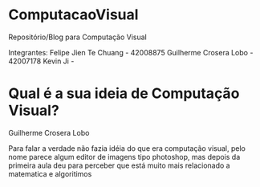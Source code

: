 # ComputacaoVisual
Repositório/Blog para Computação Visual 


Integrantes:
  Felipe Jien Te Chuang - 42008875
  Guilherme Crosera Lobo - 42007178 
  Kevin Ji - 

# Qual é a sua ideia de Computação Visual?

Guilherme Crosera Lobo

  Para falar a verdade não fazia idéia do que era computação visual, pelo nome parece algum editor de imagens tipo photoshop, mas depois da primeira aula deu para perceber que está muito mais relacionado a matematica e algoritimos
